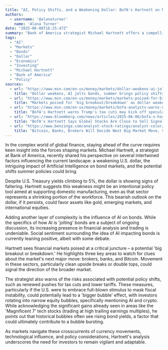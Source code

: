 ```yaml
---
title: "AI, Policy Shifts, and a Weakening Dollar: BofA's Hartnett on Market Crossroads"
authors:
  - username: '@alanaturner'
    name: 'Alana Turner'
date: "2025-06-08T16:25:47Z"
summary: "Bank of America strategist Michael Hartnett offers a compelling look at current market dynamics, noting a weakening dollar despite rising bond yields, the disruptive influence of AI on bonds, and the potential for significant market moves driven by upcoming policy shifts and key market indicators like brokers, banks, and Bitcoin."
tags:
  - "AI"
  - "Markets"
  - "Bonds"
  - "Dollar"
  - "Economics"
  - "Investing"
  - "Michael Hartnett"
  - "Bank of America"
  - "Policy"
sources:
  - url: "https://www.msn.com/en-us/money/markets/dollar-weakens-ai-jolts-bonds-summer-brings-policy-shifts-bofa-s-hartnett/ar-AA1GjBY9"
    title: "Dollar weakens, AI jolts bonds, summer brings policy shifts: BofA's Hartnett"
  - url: "https://www.msn.com/en-us/money/markets/markets-poised-for-big-breakoutbreakdown-as-dollar-weakens-bofa-s-michael-hartnett/ar-AA1FQHlE"
    title: "Markets poised for 'big breakout/breakdown' as dollar weakens: BofA's Michael Hartnett"
  - url: "https://www.msn.com/en-us/money/markets/bofa-analysts-warns-of-markets-hysteria-in-response-to-trump-s-tax-cuts/ar-AA1FMFea"
    title: "BofA's Hartnett warns Trump's tax cuts may kick off speculative hysteria in markets"
  - url: "https://www.bloomberg.com/news/articles/2025-06-06/bofa-s-hartnett-says-stocks-are-close-to-setting-off-sell-signal"
    title: "BofA's Hartnett Says Global Stocks Are Close to Sell Signal"
  - url: "https://www.benzinga.com/analyst-stock-ratings/analyst-color/25/05/45696827/bitcoin-banks-brokers-will-decide-next-big-market-move-says-bofas-hartnett"
    title: "Bitcoin, Banks, Brokers Will Decide Next Big Market Move, Says BofA's Hartnett"
---
```


In the complex world of global finance, staying ahead of the curve requires keen insight into the forces shaping markets. Michael Hartnett, a strategist at Bank of America, recently shared his perspective on several intertwined factors influencing the current landscape: a weakening U.S. dollar, the intriguing impact of Artificial Intelligence on bond markets, and the potential shifts summer policies could bring.

Despite U.S. Treasury yields climbing to 5%, the dollar is showing signs of faltering. Hartnett suggests this weakness might be an intentional policy tool aimed at supporting domestic manufacturing, even as that sector represents a shrinking portion of the workforce. This bearish outlook on the dollar, if it persists, could favor assets like gold, emerging markets, and international equities.

Adding another layer of complexity is the influence of AI on bonds. While the specifics of how AI is 'jolting' bonds are a subject of ongoing discussion, its increasing presence in financial analysis and trading is undeniable. Social sentiment surrounding the idea of AI impacting bonds is currently leaning positive, albeit with some debate.

Hartnett sees financial markets poised at a critical juncture – a potential 'big breakout or breakdown.' He highlights three key areas to watch for clues about the market's next major move: brokers, banks, and Bitcoin. Movement in these sectors, particularly clean upside breaks or double tops, could signal the direction of the broader market.

The strategist also warns of the risks associated with potential policy shifts, such as renewed pushes for tax cuts and lower tariffs. These measures, particularly if the U.S. were to embrace full-blown stimulus to mask fiscal instability, could potentially lead to a 'bigger bubble' effect, with investors rotating into narrow equity bubbles, specifically mentioning AI and crypto. While acknowledging the significant gains already seen in areas like the 'Magnificent 7' tech stocks (trading at high trailing earnings multiples), he points out that historical bubbles often see rising bond yields, a factor that could ultimately contribute to a bubble bursting.

As markets navigate these crosscurrents of currency movements, technological influence, and policy considerations, Hartnett's analysis underscores the need for investors to remain vigilant and adaptable.
